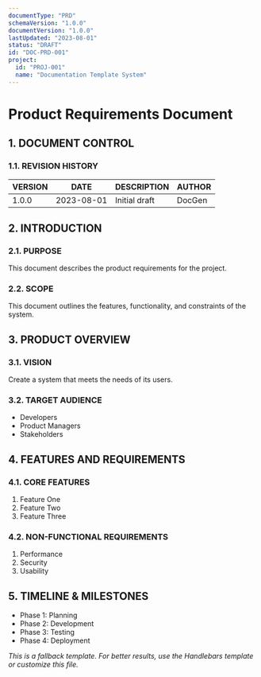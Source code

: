 ```yaml
---
documentType: "PRD"
schemaVersion: "1.0.0"
documentVersion: "1.0.0"
lastUpdated: "2023-08-01"
status: "DRAFT"
id: "DOC-PRD-001"
project:
  id: "PROJ-001"
  name: "Documentation Template System"
---
```


# Product Requirements Document

## 1. DOCUMENT CONTROL

### 1.1. REVISION HISTORY

| VERSION | DATE | DESCRIPTION | AUTHOR |
|---------|------|-------------|--------|
| 1.0.0   | 2023-08-01 | Initial draft | DocGen |

## 2. INTRODUCTION

### 2.1. PURPOSE

This document describes the product requirements for the project.

### 2.2. SCOPE

This document outlines the features, functionality, and constraints of the system.

## 3. PRODUCT OVERVIEW

### 3.1. VISION

Create a system that meets the needs of its users.

### 3.2. TARGET AUDIENCE

- Developers
- Product Managers
- Stakeholders

## 4. FEATURES AND REQUIREMENTS

### 4.1. CORE FEATURES

1. Feature One
2. Feature Two
3. Feature Three

### 4.2. NON-FUNCTIONAL REQUIREMENTS

1. Performance
2. Security
3. Usability

## 5. TIMELINE & MILESTONES

- Phase 1: Planning
- Phase 2: Development
- Phase 3: Testing
- Phase 4: Deployment

*This is a fallback template. For better results, use the Handlebars template or customize this file.*